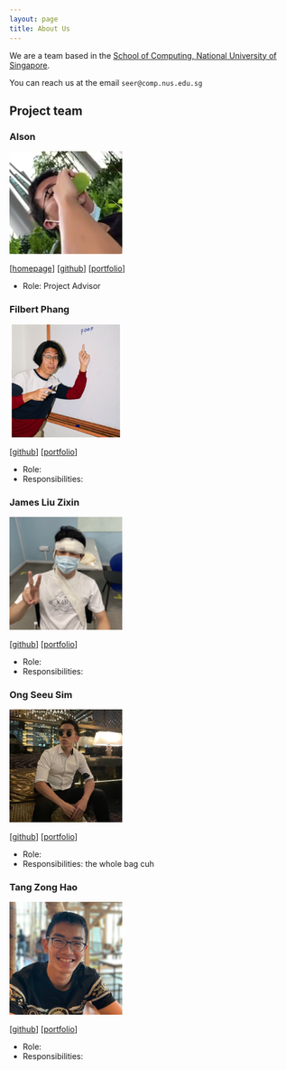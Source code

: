 ```yaml
---
layout: page
title: About Us
---
```


We are a team based in the [School of Computing, National University of Singapore](http://www.comp.nus.edu.sg).

You can reach us at the email `seer@comp.nus.edu.sg`

## Project team

### Alson

<img src="images/alson001.png" width="200px">

[[homepage]()]
[[github](https://github.com/alson001)]
[[portfolio](team/alson001.md)]

- Role: Project Advisor

### Filbert Phang

<img src="images/filbertphang.png" width="200px">

[[github](http://github.com/filbertphang)]
[[portfolio](team/filbertphang.md)]

- Role:
- Responsibilities:

### James Liu Zixin

<img src="images/jamesliuzx.png" width="200px">

[[github](http://github.com/jamesliuzx)]
[[portfolio](team/jamesliuzx.md)]

- Role:
- Responsibilities:

### Ong Seeu Sim

<img src="images/seeusim.png" width="200px">

[[github](http://github.com/SeeuSim)]
[[portfolio](team/seeusim.md)]

- Role:
- Responsibilities: the whole bag cuh

### Tang Zong Hao

<img src="images/zhtang29.png" width="200px">

[[github](http://github.com/zhtang29)]
[[portfolio](team/zhtang29.md)]

- Role:
- Responsibilities:
